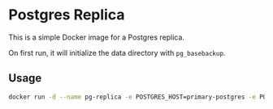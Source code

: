 # Postgres Replica

This is a simple Docker image for a Postgres replica.

On first run, it will initialize the data directory with `pg_basebackup`.

## Usage

```bash
docker run -d --name pg-replica -e POSTGRES_HOST=primary-postgres -e POSTGRES_USER=postgres -e POSTGRES_PASSWORD=password -e POSTGRES_DB=mydb -v /path/to/replica/data:/var/lib/postgresql/data insurgate/pg-replica
```
